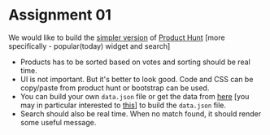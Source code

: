 # Assignment 01

We would like to build the [simpler version](https://raw.githubusercontent.com/Cefalo/LetsLearnReact/master/_05_assignment_01/assignment_01.png) of [Product Hunt](https://www.producthunt.com/) [more specifically - popular(today) widget and search]
- Products has to be sorted based on votes and sorting should be real time.
- UI is not important. But it's better to look good. Code and CSS can be copy/paste from product hunt or bootstrap can be used.
- You can build your own `data.json` file or get the data from [here](https://api.producthunt.com/v1/docs) [you may in particular interested to [this](https://api.producthunt.com/v1/docs/posts/posts_index_get_the_tech_posts_of_today)] to build the `data.json` file.
- Search should also be real time. When no match found, it should render some useful message.
